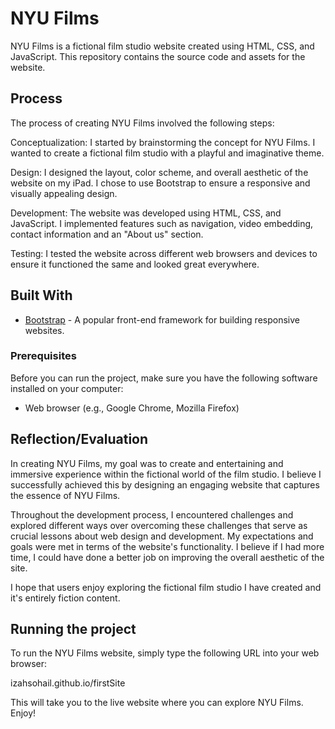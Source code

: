 # NYU Films 
NYU Films is a fictional film studio website created using HTML, CSS, and JavaScript. This repository contains the source code and assets for the website.

## Process
The process of creating NYU Films involved the following steps:

Conceptualization: I started by brainstorming the concept for NYU Films. I wanted to create a fictional film studio with a playful and imaginative theme.

Design: I designed the layout, color scheme, and overall aesthetic of the website on my iPad. I chose to use Bootstrap to ensure a responsive and visually appealing design.

Development: The website was developed using HTML, CSS, and JavaScript. I implemented features such as navigation, video embedding, contact information and an "About us" section.

Testing: I tested the website across different web browsers and devices to ensure it functioned the same and looked great everywhere.


## Built With

* [Bootstrap](https://getbootstrap.com/) - A popular front-end framework for building responsive websites.


### Prerequisites

Before you can run the project, make sure you have the following software installed on your computer:

- Web browser (e.g., Google Chrome, Mozilla Firefox)

## Reflection/Evaluation

In creating NYU Films, my goal was to create and entertaining and immersive experience within the fictional world of the film studio. I believe I successfully achieved this by designing an engaging website that captures the essence of NYU Films.

Throughout the development process, I encountered challenges and explored different ways over overcoming these challenges that serve as crucial lessons about web design and development. My expectations and goals were met in terms of the website's functionality. I believe if I had more time, I could have done a better job on improving the overall aesthetic of the site.

I hope that users enjoy exploring the fictional film studio I have created and it's entirely fiction content.


## Running the project
To run the NYU Films website, simply type the following URL into your web browser:

izahsohail.github.io/firstSite

This will take you to the live website where you can explore NYU Films. Enjoy!


